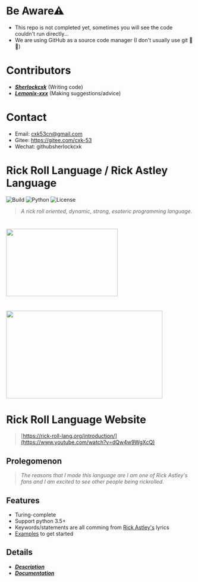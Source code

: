 # Be Aware⚠
- This repo is not completed yet, sometimes you will see the code couldn't run directly...
- We are using GitHub as a source code manager (I don't usually use git 🤣😂)

# Contributors
- _**[Sherlockcxk](https://github.com/Sherlockcxk)**_   (Writing code)
- _**[Lemonix-xxx](https://github.com/Lemonix-xxx)**_   (Making suggestions/advice)

# Contact
- Email: cxk53cn@gmail.com
- Gitee: https://gitee.com/cxk-53
- Wechat: githubsherlockcxk

# Rick Roll Language / Rick Astley Language

![Build](https://img.shields.io/badge/Build-Unpassing-orange?style=for-the-badge&logo=appveyor)
![Python](https://img.shields.io/badge/Python-3.5%2B-brightgreen?style=for-the-badge&logo=appveyor)
![License](https://img.shields.io/badge/License-MIT-red?style=for-the-badge&logo=appveyor)

> *A rick roll oriented, dynamic, strong, esoteric programming language.*

# <img src="http://i.ytimg.com/vi/V5B1jxiYXN8/mqdefault.jpg" width="300" height="181"/>
# <img src="https://repository-images.githubusercontent.com/367934588/4a27ae00-b73b-11eb-801b-36dd1756dc93" width="420" height="236.25"/>

# Rick Roll Language Website
> [https://rick-roll-lang.org/introduction/](https://www.youtube.com/watch?v=dQw4w9WgXcQ)


## Prolegomenon
> *The reasons that I made this language are I am one of Rick Astley's fans and I am excited to see other people being rickrolled.*

## Features
- Turing-complete
- Support python 3.5+
- Keywords/statements are all comming from [Rick Astley's](https://en.wikipedia.org/wiki/Rick_Astley) lyrics
- [Examples](https://github.com/Rick-Lang/rickroll-lang/tree/main/rick_examples) to get started


## Details
- _**[Description](https://www.youtube.com/watch?v=dQw4w9WgXcQ)**_
- _**[Documentation](https://github.com/Rick-Lang/rickroll-lang/blob/main/EN.md)**_
